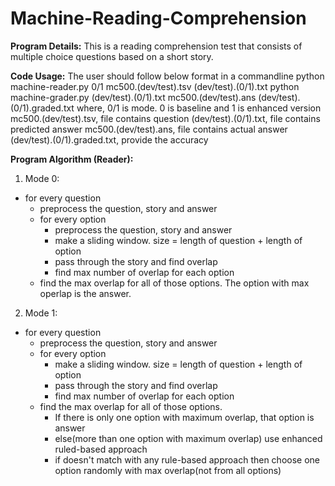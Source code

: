 # Machine-Reading-Comprehension

**Program Details:** This is a reading comprehension test that consists of multiple choice
questions based on a short story.

**Code Usage:** The user should follow below format in a commandline
python machine-reader.py 0/1 mc500.(dev/test).tsv (dev/test).(0/1).txt
python machine-grader.py (dev/test).(0/1).txt mc500.(dev/test).ans (dev/test).(0/1).graded.txt
where,
0/1 is mode. 0 is baseline and 1 is enhanced version
mc500.(dev/test).tsv, file contains question
(dev/test).(0/1).txt, file contains predicted answer
mc500.(dev/test).ans, file contains actual answer
(dev/test).(0/1).graded.txt, provide the accuracy

**Program Algorithm (Reader):**
1) Mode 0:
  - for every question
    - preprocess the question, story and answer
    - for every option
      - preprocess the question, story and answer
      - make a sliding window. size = length of question + length of option
      - pass through the story and find overlap
      - find max number of overlap for each option
    - find the max overlap for all of those options. The option with max operlap is the answer.
2) Mode 1:
  - for every question
    - preprocess the question, story and answer
    - for every option
      - make a sliding window. size = length of question + length of option
      - pass through the story and find overlap
      - find max number of overlap for each option
    - find the max overlap for all of those options.
      - If there is only one option with maximum overlap, that option is answer
      - else(more than one option with maximum overlap) use enhanced ruled-based approach
      - if doesn't match with any rule-based approach then choose one option randomly with max overlap(not from all options)
